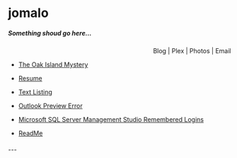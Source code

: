 # <a name="top"></a> jomalo  <!--Top navigation Anchor-->  

##### Something shoud go here...

<p align="right">Blog | Plex | Photos | Email</p>

- [The Oak Island Mystery](2019-11-23-00-06-25-the-oak-island-mystery.md)
- [Resume](2020-10-21-18-53-45-link.md)
- [Text Listing](text-listing.md)  
- [Outlook Preview Error](outlook-preview-error.md)  
- [Microsoft SQL Server Management Studio Remembered Logins](mssms-remembered-logins.md)  

- [ReadMe](README.md)  


###### ---  

<!-- - [&uarr;](#top)  
- <a href="javascript:javascript:history.go(-1)">Back</a> 
- [Home](https://danmcmullen.github.io) 

danmcmullen.github.io

[<font size="6">&larr;</font>](../../ConfigurationNotes.html#general)  [<font size="6">&uarr;</font>](#top) [<font size="7">&#8962;</font>](../../ConfigurationNotes.html)-->
